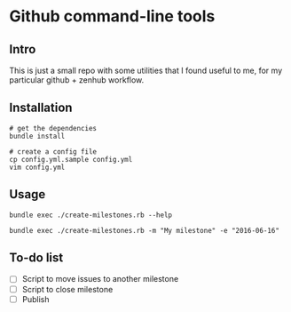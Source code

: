 # Github command-line tools
## Intro
This is just a small repo with some utilities that I found useful to me, for my particular github + zenhub workflow.

## Installation
```shell
# get the dependencies
bundle install

# create a config file
cp config.yml.sample config.yml
vim config.yml
```

## Usage
```shell
bundle exec ./create-milestones.rb --help
```

```shell
bundle exec ./create-milestones.rb -m "My milestone" -e "2016-06-16"
```

## To-do list
* [ ] Script to move issues to another milestone
* [ ] Script to close milestone
* [ ] Publish
